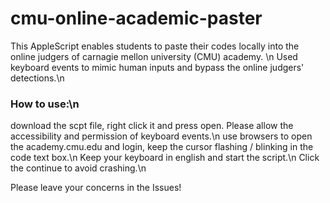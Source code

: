 # cmu-online-academic-paster
This AppleScript enables students to paste their codes locally into the online judgers of carnagie mellon university (CMU) academy. \n
Used keyboard events to mimic human inputs and bypass the online judgers' detections.\n

### How to use:\n
download the scpt file, right click it and press open. Please allow the accessibility and permission of keyboard events.\n
use browsers to open the academy.cmu.edu and login, keep the cursor flashing / blinking in the code text box.\n
Keep your keyboard in english and start the script.\n
Click the continue to avoid crashing.\n


Please leave your concerns in the Issues!

